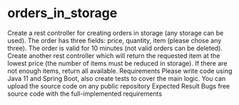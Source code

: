 # orders_in_storage
Create a rest controller for creating orders in storage (any storage can be used). The order has three fields: price, quantity, item (please chose any three). The order is valid for 10 minutes (not valid orders can be deleted). Create another rest controller which will return the requested item at the lowest price (the number of items must be reduced in storage). If there are not enough items, return all available. Requirements  Please write code using Java 11 and Spring Boot, also create tests to cover the main logic. You can upload the source code on any public repository  Expected Result  Bugs free source code with the full-implemented requirements
